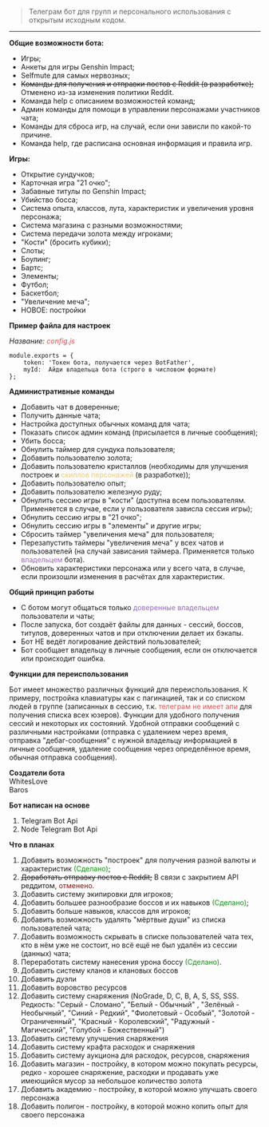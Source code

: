 >Телеграм бот для групп и персонального использования с открытым исходным кодом.
---

**Общие возможности бота:**
- Игры;
- Анкеты для игры Genshin Impact;
- Selfmute для самых нервозных;
- ~~Команды для получения и отправки постов с Reddit (в разработке);~~ Отменено из-за изменения политики Reddit.
- Команда help с описанием возможностей команд;
- Админ команды для помощи в управлении персонажами участников чата;
- Команды для сброса игр, на случай, если они зависли по какой-то причине.
- Команда help, где расписана основная информация и правила игр.

**Игры:**
- Открытие сундучков;
- Карточная игра "21 очко";
- Забавные титулы по Genshin Impact;
- Убийство босса;
- Система опыта, классов, лута, характеристик и увеличения уровня персонажа;
- Система магазина с разными возможностями;
- Система передачи золота между игроками;
- "Кости" (бросить кубики);
- Слоты;
- Боулинг;
- Бартс;
- Элементы;
- Футбол;
- Баскетбол;
- "Увеличение меча";
- НОВОЕ: постройки


**Пример файла для настроек**

*Название:     <span style="color:#eb4c4c">config.js</span>*

    module.exports = {
        token: 'Токен бота, получается через BotFather',
        myId:  Айди владельца бота (строго в числовом формате)
    };


**Административные команды**

- Добавить чат в доверенные;
- Получить данные чата;
- Настройка доступных обычных команд для чата;
- Показать список админ команд (присылается в личные сообщения);
- Убить босса;
- Обнулить таймер для сундука пользователя;
- Добавить пользователю золота;
- Добавить пользователю кристаллов (необходимы для улучшения построек и <span style="color:#eb4c">скиллов персонажей</span> (в разработке));
- Добавить пользователю опыт;
- Добавить пользователю железную руду;
- Обнулить сессию игры в "кости" (доступна всем пользователям. Применяется в случае, если у пользователя зависла сессия игры);
- Обнулить сессию игры в "21 очко";
- Обнулить сессию игры в "элементы" и другие игры;
- Сбросить таймер "увеличения меча" для пользователя;
- Перезапустить таймеры "увеличения меча" у всех чатов и пользователей (на случай зависания таймера. Применяется только     <span style="color:#9c61d0">владельцем</span> бота).
- Обновить характеристики персонажа или у всего чата, в случае, если произошли изменения в расчётах для характеристик.


**Общий принцип работы**

- С ботом могут общаться только <span style="color:#9c61d0">доверенные владельцем</span> пользователи и чаты;
- После запуска, бот создаёт файлы для данных - сессий, боссов, титулов, доверенных чатов и при отключении делает их бэкапы.
- Бот НЕ ведёт логирование действий пользователей;
- Бот сообщает владельцу в личные сообщения, если он отключается или происходит ошибка.


**Функции для переиспользования**

Бот имеет множество различных функций для переиспользования.
К примеру, постройка клавиатуры как с пагинацией, так и со списком людей в группе (записанных в сессию, т.к. <span style="color:#eb4c4c">телеграм не имеет апи</span> для получения списка всех юзеров). Функции для удобного получения сессий и некоторых их состояний. Удобной отправки сообщений с различными настройками (отправка с удалением через время, отправка "дебаг-сообщения" с нужной владельцу информацией в личные сообщения, удаление сообщения через определённое время, обычная отправка сообщения).


**Создатели бота**  
WhitesLove  
Baros


**Бот написан на основе**
1. Telegram Bot Api
2. Node Telegram Bot Api


**Что в планах**

1. Добавить возможность "построек" для получения разной валюты и характеристик <span style="color:rgb(10, 150 , 10)">(Сделано)</span>;
2. ~~Доработать отправку постов с Reddit;~~  В связи с закрытием API реддитом, <span style="color:rgb(150, 10 , 10)">отменено</span>.
3. Добавить систему экипировки для игроков;
4. Добавить большее разнообразие боссов и их навыков <span style="color:rgb(10, 150 , 10)">(Сделано)</span>;
5. Добавить больше навыков, классов для игроков;
6. Добавить возможность удалять "мёртвые души" из списка пользователей чата;
7. Добавить возможность скрывать в списке пользователей чата тех, кто в нём уже не состоит, но всё ещё не был удалён из сессии (данных) чата;
8. Переработать систему нанесения урона боссу <span style="color:rgb(10, 150 , 10)">(Сделано)</span>.
9. Добавить систему кланов и клановых боссов 
10. Добавить дуэли 
11. Добавить воровство ресурсов 
12. Добавить систему снаряжения (NoGrade, D, C, B, A, S, SS, SSS. Редкость: "Серый - Сломано", "Белый - Обычный" , "Зелёный - Необычный", "Синий - Редкий", "Фиолетовый - Особый", "Золотой - Ограниченный", "Красный - Королевский", "Радужный - Магический", "Голубой - Божественный")
13. Добавить систему улучшения снаряжения 
14. Добавить систему крафта расходок и снаряжения 
15. Добавить систему аукциона для расходок, ресурсов, снаряжения 
16. Добавить магазин - постройку, в котором можно покупать ресурсы, редко - хорошее снаряжение, расходки и продавать уже имеющийся мусор за небольшое количество золота
16. Добавить академию - постройку, в которой можно улучшать своего персонажа
17. Добавить полигон - постройку, в которой можно копить опыт для своего персонажа